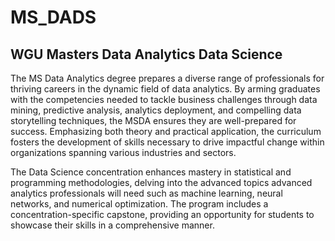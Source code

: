 # MS_DADS

## WGU Masters Data Analytics Data Science

The MS Data Analytics degree prepares a diverse range of professionals
for thriving careers in the dynamic field of data analytics. By arming
graduates with the competencies needed to tackle business challenges
through data mining, predictive analysis, analytics deployment, and
compelling data storytelling techniques, the MSDA ensures they are
well-prepared for success. Emphasizing both theory and practical
application, the curriculum fosters the development of skills necessary
to drive impactful change within organizations spanning various
industries and sectors. 

The Data Science concentration enhances mastery in statistical and 
programming methodologies, delving into the advanced topics advanced analytics 
professionals will need such as machine learning, neural networks, and numerical 
optimization. The program includes a concentration-specific capstone, providing an
opportunity for students to showcase their skills in a comprehensive manner.

